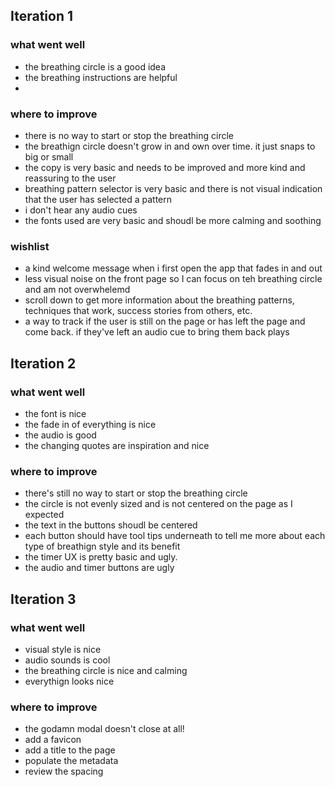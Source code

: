## Iteration 1

### what went well
- the breathing circle is a good idea
- the breathing instructions are helpful
- 

### where to improve
- there is no way to start or stop the breathing circle
- the breathign circle doesn't grow in and own over time. it just snaps to big or small
- the copy is very basic and needs to be improved and more kind and reassuring to the user
- breathing pattern selector is very basic and there is not visual indication that the user has selected a pattern
- i don't hear any audio cues
- the fonts used are very basic and shoudl be more calming and soothing

### wishlist
- a kind welcome message when i first open the app that fades in and out
- less visual noise on the front page so I can focus on teh breathing circle and am not overwhelemd
- scroll down to get more information about the breathing patterns, techniques that work, success stories from others, etc.
- a way to track if the user is still on the page or has left the page and come back. if they've left an audio cue to bring them back plays


## Iteration 2

### what went well
- the font is nice
- the fade in of everything is nice
- the audio is good
- the changing quotes are inspiration and nice

### where to improve
- there's still no way to start or stop the breathing circle
- the circle is not evenly sized and is not centered on the page as I expected
- the text in the buttons shoudl be centered
- each button should have tool tips underneath to tell me more about each type of breathign style and its benefit
- the timer UX is pretty basic and ugly. 
- the audio and timer buttons are ugly

## Iteration 3

### what went well
- visual style is nice
- audio sounds is cool
- the breathing circle is nice and calming
- everythign looks nice

### where to improve
- the godamn modal doesn't close at all!
- add a favicon
- add a title to the page
- populate the metadata
- review the spacing